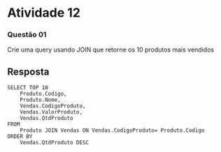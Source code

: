 # Atividade 12

### Questão 01
Crie uma query usando JOIN que retorne os 10 produtos mais vendidos

## Resposta
    SELECT TOP 10
		Produto.Codigo,
		Produto.Nome,
		Vendas.CodigoProduto,
		Vendas.ValorProduto,
		Vendas.QtdProduto
	FROM
		Produto JOIN Vendas ON Vendas.CodigoProduto= Produto.Codigo
	ORDER BY
		Vendas.QtdProduto DESC